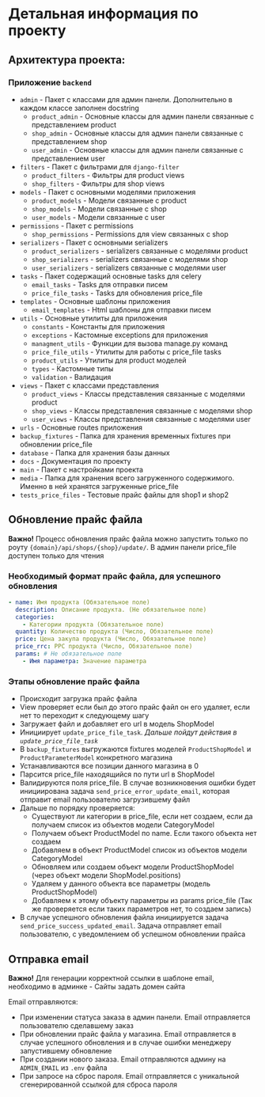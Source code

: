 # Детальная информация по проекту

## Архитектура проекта:

### Приложение `backend`

- `admin` - Пакет с классами для админ панели. Дополнительно в каждом классе заполнен docstring
    - `product_admin` - Основные классы для админ панели связанные с представлением product
    - `shop_admin` - Основные классы для админ панели связанные с представлением shop
    - `user_admin` - Основные классы для админ панели связанные с представлением user
- `filters` - Пакет с фильтрами для `django-filter`
    - `product_filters` - Фильтры для product views
    - `shop_filters` - Фильтры для shop views
- `models` - Пакет с основными моделями приложения
    - `product_models` - Модели связанные с product
    - `shop_models` - Модели связанные с shop
    - `user_models` - Модели связанные с user
- `permissions` - Пакет с permissions
    - `shop_permissions` - Permissions для view связанных с shop
- `serializers` - Пакет с основными serializers
    - `product_serializers` - serializers связанные с моделями product
    - `shop_serializers` - serializers связанные с моделями shop
    - `user_serializers`  - serializers связанные с моделями user
- `tasks` - Пакет содержащий основные tasks для celery
    - `email_tasks` - Tasks для отправки писем
    - `price_file_tasks` - Tasks для обновления price_file
- `templates` - Основные шаблоны приложения
    - `email_templates` - Html шаблоны для отправки писем
- `utils` - Основные утилиты для приложения
    - `constants` - Константы для приложения
    - `exceptions` - Кастомные exceptions для приложения
    - `managment_utils` - Функции для вызова manage.py команд
    - `price_file_utils` - Утилиты для работы с price_file tasks
    - `product_utils` - Утилиты для product моделей
    - `types` - Кастомные типы
    - `validation` - Валидация
- `views` - Пакет с классами представления
    - `product_views` - Классы представления связанные с моделями product
    - `shop_views` - Классы представления связанные с моделями shop
    - `user_views` - Классы представления связанные с моделями user
- `urls` - Основные routes приложения
- `backup_fixtures` - Папка для хранения временных fixtures при обновлении price_file
- `database` - Папка для хранения базы данных
- `docs` - Документация по проекту
- `main` - Пакет с настройками проекта
- `media` - Папка для хранения всего загруженного содержимого. Именно в ней хранятся загруженные price_file
- `tests_price_files` - Тестовые прайс файлы для shop1 и shop2

## Обновление прайс файла

**Важно!** Процесс обновления прайс файла можно запустить только по роуту `{domain}/api/shops/{shop}/update/`. В админ
панели price_file доступен только для чтения

### Необходимый формат прайс файла, для успешного обновления

```yaml
- name: Имя продукта (Обязательное поле)
  description: Описание продукта. (Не обязательное поле)
  categories:
    - Категории продукта (Обязательное поле)
  quantity: Количество продукта (Число, Обязательное поле)
  price: Цена закупа продукта (Число, Обязательное поле)
  price_rrc: РРС продукта (Число, Обязательное поле)
  params: # Не обязательное поле
    - Имя параметра: Значение параметра
```

### Этапы обновление прайс файла

- Происходит загрузка прайс файла
- View проверяет если был до этого прайс файл он его удаляет, если нет то переходит к следующему шагу
- Загружает файл и добавляет его url в модель ShopModel
- Инициирует `update_price_file_task`. *Дальше пойдут действия в `update_price_file_task`*
- В `backup_fixtures` выгружаются fixtures моделей `ProductShopModel` и `ProductParameterModel` конкретного магазина
- Устанавливаются все позиции данного магазина в 0
- Парсится price_file находящийся по пути url в ShopModel
- Валидируются поля price_file. В случае возникновения ошибки будет инициирована задача `send_price_error_update_email`,
  которая отправит email пользователю загрузившему файл
- Дальше по порядку проверяется:
    - Существуют ли категории в price_file, если нет создаем, если да получаем список из объектов модели CategoryModel
    - Получаем объект ProductModel по name. Если такого объекта нет создаем
    - Добавляем в объект ProductModel список из объектов модели CategoryModel
    - Обновляем или создаем объект модели ProductShopModel (через объект модели ShopModel.positions)
    - Удаляем у данного объекта все параметры (модель ProductShopModel)
    - Добавляем к этому объекту параметры из params price_file (Так же проверяется если таких параметров нет, то создаем
      запись)
- В случае успешного обновления файла инициируется задача `send_price_success_updated_email`. Задача отправляет email
  пользователю, с уведомлением об успешном обновлении прайса

## Отправка email

**Важно!** Для генерации корректной ссылки в шаблоне email, необходимо в админке - Сайты задать домен сайта

Email отправляются:

- При изменении статуса заказа в админ панели. Email отправляется пользователю сделавшему заказ
- При обновлении прайс файла у магазина. Email отправляется в случае успешного обновления и в случае ошибки менеджеру
  запустившему обновление
- При создании нового заказа. Email отправляются админу на `ADMIN_EMAIL` из `.env` файла
- При запросе на сброс пароля. Email отправляется с уникальной сгенерированной ссылкой для сброса пароля